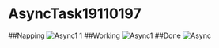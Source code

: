 # AsyncTask19110197
 ##Napping
![Async1 1](https://user-images.githubusercontent.com/96179294/163703408-1b3801be-e77e-40e4-b5fb-ddaea49fe314.png)
 ##Working
![Async1](https://user-images.githubusercontent.com/96179294/163703416-3252d135-c65b-4de6-b464-890f1d5271d7.png)
 ##Done
![Async](https://user-images.githubusercontent.com/96179294/163703419-b32ee5eb-6f5c-4113-bb74-1d8c18ed6e89.png)
